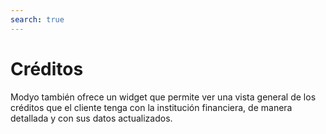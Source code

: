 ```yaml
---
search: true
---
```


# Créditos

Modyo también ofrece un widget que permite ver una vista general de los créditos que el cliente tenga con la institución financiera, de manera detallada y con sus datos actualizados.

<iframe id="widgetFrame" src="https://widgets-es.modyo.com/personas/retail-loans" width="100%"  frameBorder="0" style="visibility:hidden;overflow:auto;margin-top:20px;"/>

### Propiedades

| Funcionalidad       | Descripción |
|:--------------------|:-|
| Cotización          | Permite al cliente cotizar un crédito. Al hacer lick |
| Consulta de Saldo   | Esta consulta muestra los cupos de la tarjeta específica por tipo de moneda, además de indicadores de gastos en comparación con el Cupo disponible. |
| Estado de Cuenta    | Muestra el estado de cuenta con los movimientos del último periodo facturado para una tarjeta de crédito. |
| Últimos movimientos | Muestra todos los movimientos nacionales e internacionales que no están facturados. |
| Pagar deuda         | Corresponde a la funcionalidad de pago de la deuda.<br><br> Este pago de deuda puede ser total o parcial.<br><br> Hacer click en este botón llevará al widget de pagos, donde se podrá seleccionar la opción de pago de deuda nacional o internacional. |
|                     |

- Simula tu crédito de consumo: Permite simular créditos de consumo a cada cliente. Para ello, deriva al widget de créditos para hacer la simulación y después la solicitud si es que este la desea.

- Simula tu crédito hipotecario: Permite simular el crédito hipotecario a solicitar. Para ello, deriva al widget de créditos hipotecarios donde podrá ver las distintas opciones que la institución financiera le puede ofrecer.

- Consumo en pesos: El cliente puede ver su crédito detallado, además del saldo pendiente adeudado a la institución, las fechas de pago y la cuota actual a pagar.

- Crédito de vivienda: Muestra los detalles del crédito hipotecario solicitado, una gráfica de lo que se adeuda y el valor de la siguiente cuota a pagar.

<script>

  export default {
    mounted() {

      function setIframeHeightCO(id, ht) {
          var ifrm = document.getElementById(id);
          if(ifrm) {
            ifrm.style.visibility = 'hidden';
            // some IE versions need a bit added or scrollbar appears
            ifrm.style.height = ht + 4 + "px";
            ifrm.style.visibility = 'visible';
          }
      }


      // iframed document sends its height using postMessage
      function handleDocHeightMsg(e) {
          // check origin
          if ( e.origin === 'https://widgets-es.modyo.com' ) {
              // parse data
              var data = JSON.parse( e.data );

              console.log('data:', data)
              // check data object
              if ( data['docHeight'] ) {
                  setIframeHeightCO( 'widgetFrame', data['docHeight'] );
              } else {
                  setIframeHeightCO( 'widgetFrame', 700 );
              }
          }
      }

      // assign message handler
      if ( window.addEventListener ) {
          window.addEventListener('message', handleDocHeightMsg, false);
      }
    }
  }

</script>
